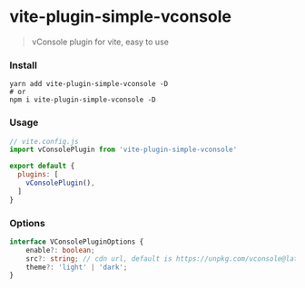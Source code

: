 # vite-plugin-simple-vconsole

> vConsole plugin for vite, easy to use

### Install
```shell
yarn add vite-plugin-simple-vconsole -D
# or
npm i vite-plugin-simple-vconsole -D
```

### Usage

```js
// vite.config.js
import vConsolePlugin from 'vite-plugin-simple-vconsole'

export default {
  plugins: [
    vConsolePlugin(),
  ]
}
```

### Options
```ts
interface VConsolePluginOptions {
    enable?: boolean;
    src?: string; // cdn url, default is https://unpkg.com/vconsole@latest/dist/vconsole.min.js
    theme?: 'light' | 'dark';
}
```
